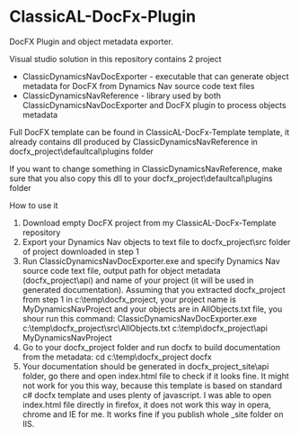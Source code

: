 # ClassicAL-DocFx-Plugin

DocFX Plugin and object metadata exporter.

Visual studio solution in this repository contains 2 project
- ClassicDynamicsNavDocExporter - executable that can generate object metadata for DocFX from Dynamics Nav source code text files
- ClassicDynamicsNavReference - library used by both ClassicDynamicsNavDocExporter and DocFX plugin to process objects metadata

Full DocFX template can be found in ClassicAL-DocFx-Template template, it already contains dll produced by ClassicDynamicsNavReference in docfx_project\defaultcal\plugins folder

If you want to change something in ClassicDynamicsNavReference, make sure that you also copy this dll to your docfx_project\defaultcal\plugins folder

How to use it
1. Download empty DocFX project from my ClassicAL-DocFx-Template repository
1. Export your Dynamics Nav objects to text file to docfx_project\src folder of project downloaded in step 1
2. Run ClassicDynamicsNavDocExporter.exe and specify Dynamics Nav source code text file, output path for object metadata (docfx_project\api) and name of your project (it will be used in generated documentation). Assuming that you extracted docfx_project from step 1 in c:\temp\docfx_project, your project name is MyDynamicsNavProject and your objects are in AllObjects.txt file, you shour run this command:
    ClassicDynamicsNavDocExporter.exe c:\temp\docfx_project\src\AllObjects.txt c:\temp\docfx_project\api MyDynamicsNavProject
3. Go to your docfx_project folder and run docfx to build documentation from the metadata:
    cd c:\temp\docfx_project
    docfx
4. Your documentation should be generated in docfx_project\_site\api folder, go there and open index.html file to check if it looks fine. It might not work for you this way, because this template is based on standard c# docfx template and uses plenty of javascript. I was able to open index.html file directly in firefox, it does not work this way in opera, chrome and IE for me. It works fine if you publish whole _site folder on IIS.

    

    



